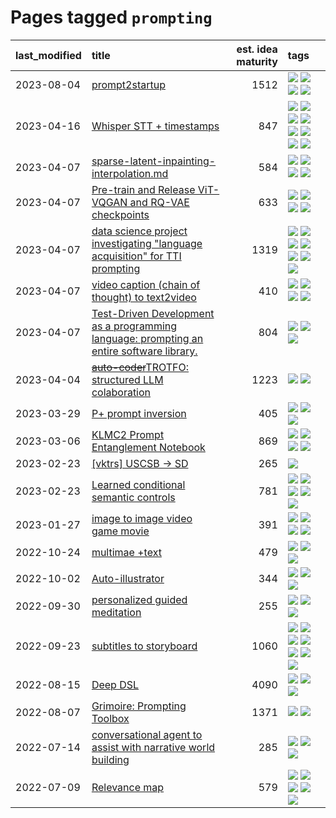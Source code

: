 # Pages tagged `prompting`

|last_modified|title|est. idea maturity|tags
|:---|:---|---:|:---|
|2023-08-04|[prompt2startup](../prompt2startup.md)|1512|[![](https://img.shields.io/badge/tag-animation-1614f8)](../tags/animation.md) [![](https://img.shields.io/badge/tag-experimental-35b163)](../tags/experimental.md) [![](https://img.shields.io/badge/tag-prompting-e839f4)](../tags/prompting.md) [![](https://img.shields.io/badge/tag-tooling-9c3a4a)](../tags/tooling.md)|
|2023-04-16|[Whisper STT + timestamps](../whisper-stt-plus-timestamps.md)|847|[![](https://img.shields.io/badge/tag-colab-496a1)](../tags/colab.md) [![](https://img.shields.io/badge/tag-dataset-77485f)](../tags/dataset.md) [![](https://img.shields.io/badge/tag-experimental-35b163)](../tags/experimental.md) [![](https://img.shields.io/badge/tag-meta-4d5a4)](../tags/meta.md) [![](https://img.shields.io/badge/tag-prompting-e839f4)](../tags/prompting.md) [![](https://img.shields.io/badge/tag-publicgood-b25b5)](../tags/publicgood.md) [![](https://img.shields.io/badge/tag-stability-683f3)](../tags/stability.md) [![](https://img.shields.io/badge/tag-tooling-9c3a4a)](../tags/tooling.md)|
|2023-04-07|[sparse-latent-inpainting-interpolation.md](../sparse-latent-inpainting-interpolation.md)|584|[![](https://img.shields.io/badge/tag-animation-1614f8)](../tags/animation.md) [![](https://img.shields.io/badge/tag-prompting-e839f4)](../tags/prompting.md) [![](https://img.shields.io/badge/tag-tooling-9c3a4a)](../tags/tooling.md) [![](https://img.shields.io/badge/tag-wip-dad82b)](../tags/wip.md)|
|2023-04-07|[Pre-train and Release ViT-VQGAN and RQ-VAE checkpoints](../pretrained_vit-vqgan_checkpoints.md)|633|[![](https://img.shields.io/badge/tag-completed-a68128)](../tags/completed.md) [![](https://img.shields.io/badge/tag-dataset-77485f)](../tags/dataset.md) [![](https://img.shields.io/badge/tag-prompting-e839f4)](../tags/prompting.md) [![](https://img.shields.io/badge/tag-tooling-9c3a4a)](../tags/tooling.md)|
|2023-04-07|[data science project investigating "language acquisition" for TTI prompting](../tti_language_aqcuisition.md)|1319|[![](https://img.shields.io/badge/tag-alignment-32d44f)](../tags/alignment.md) [![](https://img.shields.io/badge/tag-dataset-77485f)](../tags/dataset.md) [![](https://img.shields.io/badge/tag-experimental-35b163)](../tags/experimental.md) [![](https://img.shields.io/badge/tag-prompting-e839f4)](../tags/prompting.md) [![](https://img.shields.io/badge/tag-publication-1eefac)](../tags/publication.md) [![](https://img.shields.io/badge/tag-publicgood-b25b5)](../tags/publicgood.md) [![](https://img.shields.io/badge/tag-stability-683f3)](../tags/stability.md)|
|2023-04-07|[video caption (chain of thought) to text2video](../video_caption_transfer.md)|410|[![](https://img.shields.io/badge/tag-animation-1614f8)](../tags/animation.md) [![](https://img.shields.io/badge/tag-experimental-35b163)](../tags/experimental.md) [![](https://img.shields.io/badge/tag-prompting-e839f4)](../tags/prompting.md) [![](https://img.shields.io/badge/tag-tooling-9c3a4a)](../tags/tooling.md)|
|2023-04-07|[Test-Driven Development as a programming language: prompting an entire software library.](../tdd_is_2_op.md)|804|[![](https://img.shields.io/badge/tag-experimental-35b163)](../tags/experimental.md) [![](https://img.shields.io/badge/tag-prompting-e839f4)](../tags/prompting.md) [![](https://img.shields.io/badge/tag-tooling-9c3a4a)](../tags/tooling.md)|
|2023-04-04|[~~auto-coder~~TROTFO: structured LLM colaboration](../auto-coder.md)|1223|[![](https://img.shields.io/badge/tag-prompting-e839f4)](../tags/prompting.md) [![](https://img.shields.io/badge/tag-tooling-9c3a4a)](../tags/tooling.md)|
|2023-03-29|[P+ prompt inversion](../p_plus_inversion.md)|405|[![](https://img.shields.io/badge/tag-prompting-e839f4)](../tags/prompting.md) [![](https://img.shields.io/badge/tag-tooling-9c3a4a)](../tags/tooling.md) [![](https://img.shields.io/badge/tag-wip-dad82b)](../tags/wip.md)|
|2023-03-06|[KLMC2 Prompt Entanglement Notebook](../klmc2-prompt-entanglement.md)|869|[![](https://img.shields.io/badge/tag-completed-a68128)](../tags/completed.md) [![](https://img.shields.io/badge/tag-notebook-3c7f53)](../tags/notebook.md) [![](https://img.shields.io/badge/tag-prompting-e839f4)](../tags/prompting.md) [![](https://img.shields.io/badge/tag-tooling-9c3a4a)](../tags/tooling.md)|
|2023-02-23|[[vktrs] USCSB -> SD](../vktrs_uscsb_sd.md)|265|[![](https://img.shields.io/badge/tag-prompting-e839f4)](../tags/prompting.md)|
|2023-02-23|[Learned conditional semantic controls](../learned-conditional-semantic-controls.md)|781|[![](https://img.shields.io/badge/tag-animation-1614f8)](../tags/animation.md) [![](https://img.shields.io/badge/tag-colab-496a1)](../tags/colab.md) [![](https://img.shields.io/badge/tag-experimental-35b163)](../tags/experimental.md) [![](https://img.shields.io/badge/tag-prompting-e839f4)](../tags/prompting.md) [![](https://img.shields.io/badge/tag-tooling-9c3a4a)](../tags/tooling.md)|
|2023-01-27|[image to image video game movie](../img2img_video_game_movie.md)|391|[![](https://img.shields.io/badge/tag-animation-1614f8)](../tags/animation.md) [![](https://img.shields.io/badge/tag-prompting-e839f4)](../tags/prompting.md) [![](https://img.shields.io/badge/tag-tooling-9c3a4a)](../tags/tooling.md) [![](https://img.shields.io/badge/tag-wip-dad82b)](../tags/wip.md)|
|2022-10-24|[multimae +text](../multimae_w_text.md)|479|[![](https://img.shields.io/badge/tag-experimental-35b163)](../tags/experimental.md) [![](https://img.shields.io/badge/tag-prompting-e839f4)](../tags/prompting.md) [![](https://img.shields.io/badge/tag-text-0e5ec)](../tags/text.md)|
|2022-10-02|[Auto-illustrator](../auto-illustrator.md)|344|[![](https://img.shields.io/badge/tag-completed-a68128)](../tags/completed.md) [![](https://img.shields.io/badge/tag-prompting-e839f4)](../tags/prompting.md) [![](https://img.shields.io/badge/tag-tooling-9c3a4a)](../tags/tooling.md)|
|2022-09-30|[personalized guided meditation](../personalized-guided-meditation.md)|255|[![](https://img.shields.io/badge/tag-dataset-77485f)](../tags/dataset.md) [![](https://img.shields.io/badge/tag-experimental-35b163)](../tags/experimental.md) [![](https://img.shields.io/badge/tag-prompting-e839f4)](../tags/prompting.md)|
|2022-09-23|[subtitles to storyboard](../subtitles-to-storyboard.md)|1060|[![](https://img.shields.io/badge/tag-accessibility-752fd7)](../tags/accessibility.md) [![](https://img.shields.io/badge/tag-animation-1614f8)](../tags/animation.md) [![](https://img.shields.io/badge/tag-completed-a68128)](../tags/completed.md) [![](https://img.shields.io/badge/tag-open_source-c4fb38)](../tags/open_source.md) [![](https://img.shields.io/badge/tag-prompting-e839f4)](../tags/prompting.md) [![](https://img.shields.io/badge/tag-tooling-9c3a4a)](../tags/tooling.md) [![](https://img.shields.io/badge/tag-wip-dad82b)](../tags/wip.md)|
|2022-08-15|[Deep DSL](../multistage-unsupervised-deep-DSL-learning-from-prompts-data.md)|4090|[![](https://img.shields.io/badge/tag-experimental-35b163)](../tags/experimental.md) [![](https://img.shields.io/badge/tag-prompting-e839f4)](../tags/prompting.md) [![](https://img.shields.io/badge/tag-tooling-9c3a4a)](../tags/tooling.md)|
|2022-08-07|[Grimoire: Prompting Toolbox](../grimoire.md)|1371|[![](https://img.shields.io/badge/tag-prompting-e839f4)](../tags/prompting.md) [![](https://img.shields.io/badge/tag-tooling-9c3a4a)](../tags/tooling.md)|
|2022-07-14|[conversational agent to assist with narrative world building](../world-building-agent.md)|285|[![](https://img.shields.io/badge/tag-dataset-77485f)](../tags/dataset.md) [![](https://img.shields.io/badge/tag-experimental-35b163)](../tags/experimental.md) [![](https://img.shields.io/badge/tag-prompting-e839f4)](../tags/prompting.md)|
|2022-07-09|[Relevance map](../Relevance_map.md)|579|[![](https://img.shields.io/badge/tag-meta-4d5a4)](../tags/meta.md) [![](https://img.shields.io/badge/tag-prompting-e839f4)](../tags/prompting.md) [![](https://img.shields.io/badge/tag-publication-1eefac)](../tags/publication.md) [![](https://img.shields.io/badge/tag-stability-683f3)](../tags/stability.md) [![](https://img.shields.io/badge/tag-tooling-9c3a4a)](../tags/tooling.md)|